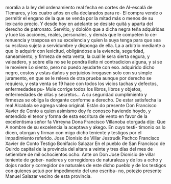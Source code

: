 moralia a la ley del ordenamiento real fecha en cortes de Al-escalá de Tlemares, y los cuatro años en ella declarados para re-
El compra vende o permitir el engano de la que se venda por la mitad más o menos de su lexicario precio. Y desde hoy en adelante se desiste quitá y aparta del derecho de patronato.
Servitio, y doloión que a dicha negra teña adquiridas y luce las acciones, reales, personales, y demás que le competen lo ce- renuencia y trasposa en su excelencia y quien la suya tenga para que sea su esclava sujeta a servidumbre y disponga de ella.
La a arbitrio mediante a que lo adquirir con lexicitud, obligándose a la eviencia, seguridad, saneamiento, y firmeza de esta venta, la cual le sera sierta segura, y valeadero, y sobre ella no se le pondra ileito ni contradicion alguna, y si se le moviere
Lo siento, pero no puedo ayudarte con eso.
adquirido dicho negro, costos y estas daños y perjuicios irrogasen solo con su simple juramento, en que se le releva de otra prueba aunque por derecho se requiera, y esta venta se 19 hace con todos los vicios tachas y defectos, enfermedades pu-
Mule corrige todos los libros, libros y objetos, enfermedades de ollas y secretos... A su seguridad cumplimiento y firmesza se obliga la dorgante conforme a derecho. De estar satisfecha la real Alcabala se agrega volea original. Están
do presente
Don Francisco Xavier de
Conto a quien asimismo
doy fe conosco haviendo hoydo,
y entendido el tenor y forma
de esta escritura de vento en
favor de la excelentisma
señor
fa Virreyna
Dona Francisco Villanoba
otorgada dijo: Que
A nombre de su excelencia la aceptava y akego. En cuyo testi- timonio os lo dicen, otorgan y firman con migo dicho teniente y testigos por el impadimiento referido.
Jose Dionisio de Villar
Jestrudk Pachco
Francisco Xavier de Conto
Testigo Bonifacio Salazar
En el pueblo de San Francisco de Quirdo capital de la provincia del altara a veinte y tres días del mes de setiembre de mil ochocientos ocho: Ante on Don Jose Dionisio de villar teniente de gober- nadores y corregidores de naturaleza y de los a ocho y dojos
nador y corregidor de naturales de este dicho pueblo y de los testigos con quienes actuó por impedimento del uno escriba- no, potezio presente Manuel Salazar vecino de esta provincia.